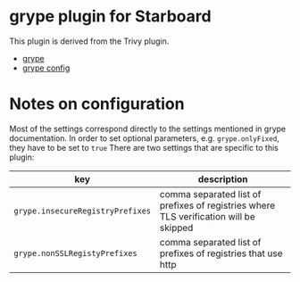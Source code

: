 # grype plugin for Starboard

This plugin is derived from the Trivy plugin.

* [grype](https://github.com/anchore/grype)
* [grype config](https://github.com/anchore/grype#configuration)

# Notes on configuration
Most of the settings correspond directly to the settings mentioned in grype documentation.
In order to set optional parameters, e.g. `grype.onlyFixed`, they have to be set to `true`
There are two settings that are specific to this plugin:

key | description 
--- | --- 
`grype.insecureRegistryPrefixes` | comma separated list of prefixes of registries where TLS verification will be skipped 
`grype.nonSSLRegistyPrefixes` | comma separated list of prefixes of registries that use http
